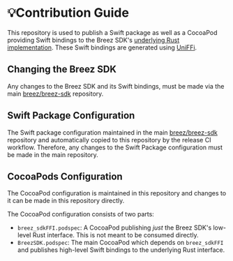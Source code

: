 # 💡Contribution Guide

This repository is used to publish a Swift package as well as a CocoaPod providing Swift bindings to the Breez SDK's [underlying Rust implementation](https://github.com/breez/breez-sdk). These Swift bindings are generated using [UniFFi](https://github.com/mozilla/uniffi-rs).

## Changing the Breez SDK

Any changes to the Breez SDK and its Swift bindings, must be made via the main [breez/breez-sdk](https://github.com/breez/breez-sdk) repository.

## Swift Package Configuration

The Swift package configuration maintained in the main [breez/breez-sdk](https://github.com/breez/breez-sdk/tree/main/libs/sdk-bindings/bindings-swift) repository and automatically copied to this repository by the release CI workflow. Therefore, any changes to the Swift Package configuration must be made in the main repository.

## CocoaPods Configuration 

The CocoaPod configuration is maintained in this repository and changes to it can be made in this repository directly.

The CocoaPod configuration consists of two parts:

- `breez_sdkFFI.podspec`: A CocoaPod publishing _just_ the Breez SDK's low-level Rust interface. This is not meant to be consumed directly.
- `BreezSDK.podspec`: The main CocoaPod which depends on `breez_sdkFFI` and publishes high-level Swift bindings to the underlying Rust interface.